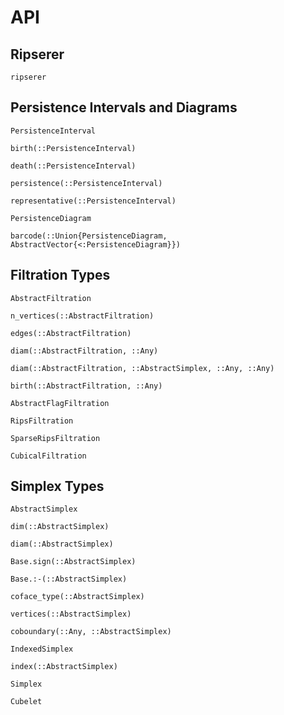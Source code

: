 # API

## Ripserer

```@docs
ripserer
```

## Persistence Intervals and Diagrams

```@docs
PersistenceInterval
```

```@docs
birth(::PersistenceInterval)
```

```@docs
death(::PersistenceInterval)
```

```@docs
persistence(::PersistenceInterval)
```

```@docs
representative(::PersistenceInterval)
```

```@docs
PersistenceDiagram
```

```@docs
barcode(::Union{PersistenceDiagram, AbstractVector{<:PersistenceDiagram}})
```

## Filtration Types

```@docs
AbstractFiltration
```

```@docs
n_vertices(::AbstractFiltration)
```

```@docs
edges(::AbstractFiltration)
```

```@docs
diam(::AbstractFiltration, ::Any)
```

```@docs
diam(::AbstractFiltration, ::AbstractSimplex, ::Any, ::Any)
```

```@docs
birth(::AbstractFiltration, ::Any)
```

```@docs
AbstractFlagFiltration
```

```@docs
RipsFiltration
```

```@docs
SparseRipsFiltration
```

```@docs
CubicalFiltration
```

## Simplex Types

```@docs
AbstractSimplex
```

```@docs
dim(::AbstractSimplex)
```

```@docs
diam(::AbstractSimplex)
```

```@docs
Base.sign(::AbstractSimplex)
```

```@docs
Base.:-(::AbstractSimplex)
```

```@docs
coface_type(::AbstractSimplex)
```

```@docs
vertices(::AbstractSimplex)
```

```@docs
coboundary(::Any, ::AbstractSimplex)
```

```@docs
IndexedSimplex
```

```@docs
index(::AbstractSimplex)
```

```@docs
Simplex
```

```@docs
Cubelet
```
